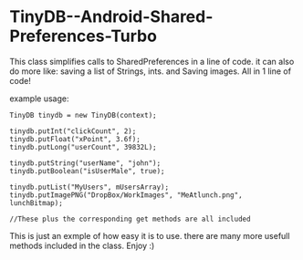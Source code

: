 TinyDB--Android-Shared-Preferences-Turbo
========================================

This class simplifies calls to SharedPreferences in a line of code. it can also do more like: saving a list of Strings, ints. and Saving images. All in 1 line of code!

example usage:
```
TinyDB tinydb = new TinyDB(context);

tinydb.putInt("clickCount", 2);
tinydb.putFloat("xPoint", 3.6f);
tinydb.putLong("userCount", 39832L);

tinydb.putString("userName", "john");
tinydb.putBoolean("isUserMale", true); 

tinydb.putList("MyUsers", mUsersArray);
tinydb.putImagePNG("DropBox/WorkImages", "MeAtlunch.png", lunchBitmap);

//These plus the corresponding get methods are all included
```


This is just an exmple of how easy it is to use. there are many more usefull methods included in the class. Enjoy :)
